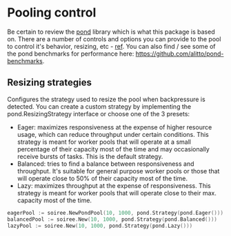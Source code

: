 # Pooling control

Be certain to review the [pond](https://github.com/alitto/pond) library which is what this package is based on. There are a number of controls and options you can provide to the pool to control it's behavior, resizing, etc - [ref](https://github.com/alitto/pond?tab=readme-ov-file#pool-configuration-options). You can also find / see some of the pond benchmarks for performance here: https://github.com/alitto/pond-benchmarks.

## Resizing strategies

Configures the strategy used to resize the pool when backpressure is detected. You can create a custom strategy by implementing the pond.ResizingStrategy interface or choose one of the 3 presets:

- Eager: maximizes responsiveness at the expense of higher resource usage, which can reduce throughput under certain conditions. This strategy is meant for worker pools that will operate at a small percentage of their capacity most of the time and may occasionally receive bursts of tasks. This is the default strategy.
- Balanced: tries to find a balance between responsiveness and throughput. It's suitable for general purpose worker pools or those that will operate close to 50% of their capacity most of the time.
- Lazy: maximizes throughput at the expense of responsiveness. This strategy is meant for worker pools that will operate close to their max. capacity most of the time.

```go
eagerPool := soiree.NewPondPool(10, 1000, pond.Strategy(pond.Eager()))
balancedPool := soiree.New(10, 1000, pond.Strategy(pond.Balanced()))
lazyPool := soiree.New(10, 1000, pond.Strategy(pond.Lazy()))
```